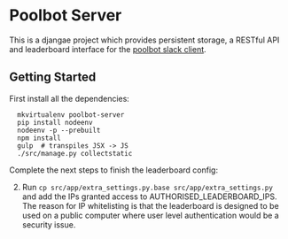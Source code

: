 # Poolbot Server

This is a djangae project which provides persistent storage, a RESTful API and leaderboard interface for the [poolbot slack client](https://github.com/dannymilsom/poolbot).

## Getting Started

First install all the dependencies:

```
  mkvirtualenv poolbot-server
  pip install nodeenv
  nodeenv -p --prebuilt
  npm install
  gulp  # transpiles JSX -> JS
  ./src/manage.py collectstatic
```

Complete the next steps to finish the leaderboard config:

2. Run `cp src/app/extra_settings.py.base src/app/extra_settings.py` and add the IPs granted access to AUTHORISED_LEADERBOARD_IPS. The reason for IP whitelisting is that the leaderboard is designed to be used on a public computer where user level authentication would be a security issue.
